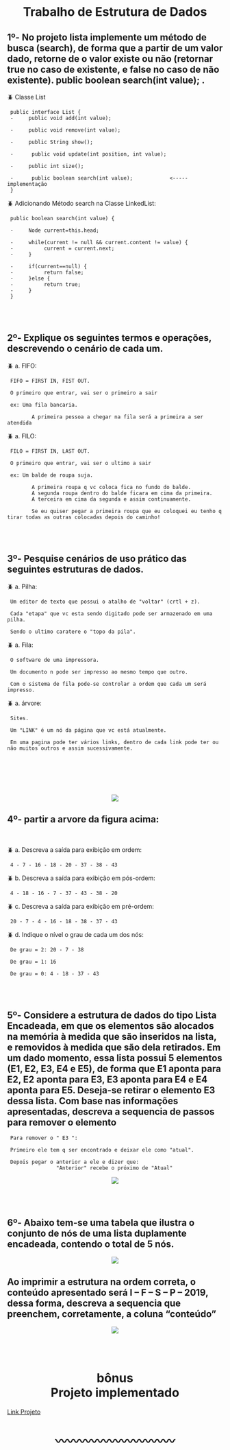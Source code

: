 <h1 align="center">Trabalho de Estrutura de Dados</h1>

<h2>1º- No projeto lista implemente um método de busca (search), de forma que a partir de um valor dado, retorne de o valor existe ou não (retornar true no caso de existente, e false no caso de não existente). public boolean search(int value); .</h2>

<p>🪲 Classe List</p>

     public interface List {
     -     public void add(int value);
     	
     -     public void remove(int value);
     
     -     public String show();
     
     -      public void update(int position, int value);
     
     -     public int size();
     
     -      public boolean search(int value);            <----- implementação
     }
  
  
<p>🪲 Adicionando Método search na Classe LinkedList:
	
	
     public boolean search(int value) {
     
     -     Node current=this.head;
     	
     -     while(current != null && current.content != value) {
     -          current = current.next;
     -     }
     
     -     if(current==null) {
     -          return false;
     -     }else {
     -          return true;
     -     }
     }
	

	
</br>
</br>
<h2>2º- Explique os seguintes termos e operações, descrevendo o cenário de cada um. </h2>

<p>🪲 a. FIFO:</p>

     FIFO = FIRST IN, FIST OUT.
     
     O primeiro que entrar, vai ser o primeiro a sair
     
     ex: Uma fila bancaria.
         
            A primeira pessoa a chegar na fila será a primeira a ser atendida
        
	
<p>🪲 a. FILO:</p>

     FILO = FIRST IN, LAST OUT.
     
     O primeiro que entrar, vai ser o ultimo a sair
     
     ex: Um balde de roupa suja.
         
            A primeira roupa q vc coloca fica no fundo do balde.
            A segunda roupa dentro do balde ficara em cima da primeira.
            A terceira em cima da segunda e assim continuamente.
	 
            Se eu quiser pegar a primeira roupa que eu coloquei eu tenho q tirar todas as outras colocadas depois do caminho!



</br>
</br>
<h2>3º- Pesquise cenários de uso prático das seguintes estruturas de dados. </h2>

<p>🪲 a. Pilha:</p>

     Um editor de texto que possui o atalho de "voltar" (crtl + z).
     
     Cada "etapa" que vc esta sendo digitado pode ser armazenado em uma pilha.
     
     Sendo o ultimo caratere o "topo da pila".
     
  
<p>🪲 a. Fila:</p>

     O software de uma impressora.
    
     Um documento n pode ser impresso ao mesmo tempo que outro.
    
     Com o sistema de fila pode-se controlar a ordem que cada um será impresso.
    
    
<p>🪲 a. árvore:</p>
    
     Sites.
     
     Um "LINK" é um nó da página que vc está atualmente.
     
     Em uma pagina pode ter vários links, dentro de cada link pode ter ou não muitos outros e assim sucessivamente.
     



</br>
<h1></h1>
</br>
<p align="center">
<img src="https://github.com/isonhar/trabalho-estrura-de-dados-faculdade/blob/main/extra/Figura%20quest%C3%A3o%204.png">
</p>
<h2>4º- partir a arvore da figura acima:</h2>
</br>
<p>🪲 a. Descreva a saída para exibição em ordem:</p>
	
     4 - 7 - 16 - 18 - 20 - 37 - 38 - 43
	
<p>🪲 b. Descreva a saída para exibição em pós-ordem:</p>
	
     4 - 18 - 16 - 7 - 37 - 43 - 38 - 20
	 
<p>🪲 c. Descreva a saída para exibição em pré-ordem:</p>

     20 - 7 - 4 - 16 - 18 - 38 - 37 - 43
	
<p>🪲 d. Indique o nível o grau de cada um dos nós:</p>
	
     De grau = 2: 20 - 7 - 38
	
     De grau = 1: 16
	
     De grau = 0: 4 - 18 - 37 - 43

	
	
</br>
</br>
<h2>5º- Considere a estrutura de dados do tipo Lista Encadeada, em que os elementos são alocados na memória à medida que são inseridos na lista, e removidos à medida que são dela retirados. Em um dado momento, essa lista possui 5 elementos (E1, E2, E3, E4 e E5), de forma que E1 aponta para E2, E2 aponta para E3, E3 aponta para E4 e E4 aponta para E5. Deseja-se retirar o elemento E3 dessa lista. Com base nas informações apresentadas, descreva a sequencia de passos para remover o elemento</h2>

     Para remover o " E3 ":
     
     Primeiro ele tem q ser encontrado e deixar ele como "atual".
     
     Depois pegar o anterior a ele e dizer que: 
                    "Anterior" recebe o próximo de "Atual"
		
		
<p align="center">
<img src="https://github.com/isonhar/trabalho-estrura-de-dados-faculdade/blob/main/extra/quest%C3%A3o%205.png">
</p>

</br>
</br>
<h2>6º- Abaixo tem-se uma tabela que ilustra o conjunto de nós de uma lista duplamente encadeada, contendo o total de 5 nós.</h2>

<p align="center">
<img src="https://github.com/isonhar/trabalho-estrura-de-dados-faculdade/blob/main/extra/Tabela%20quest%C3%A3o%206.png">
</p>

<h2>Ao imprimir a estrutura na ordem correta, o conteúdo apresentado será I – F – S – P – 2019, dessa forma, descreva a sequencia que preenchem, corretamente, a coluna “conteúdo”</h2>
		
<p align="center">
<img src="https://github.com/isonhar/trabalho-estrura-de-dados-faculdade/blob/main/extra/reposta%20quest%C3%A3o%206.png">
</p>


</br>
</br>


<h1 align="center">bônus </br>Projeto implementado</h1>

[Link Projeto](https://github.com/isonhar/trabalho-estrura-de-dados-faculdade/tree/main/projeto%20Lista/src)



<h1 align="center">〰️〰️〰️〰️〰️〰️〰️〰️〰️〰️</h1>
